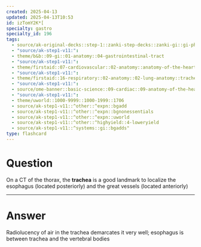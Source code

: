 ```yaml
---
created: 2025-04-13
updated: 2025-04-13T10:53
id: izTomY2K*[
specialty: gastro
specialty_id: 196
tags:
  - source/ak-original-decks::step-1::zanki-step-decks::zanki-gi::gi-physiology-+-embryo,-anatomy
  - "source/ak-step1-v11:": 
  - theme/b&b::09-gi::01-anatomy::04-gastrointestinal-tract
  - "source/ak-step1-v11:": 
  - theme/firstaid::07-cardiovascular::02-anatomy::anatomy-of-the-heart
  - "source/ak-step1-v11:": 
  - theme/firstaid::16-respiratory::02-anatomy::02-lung-anatomy::trachea
  - "source/ak-step1-v11:": 
  - source/ome-banner::basic-science::09-cardiac::09-anatomy-of-the-heart
  - "source/ak-step1-v11:": 
  - theme/uworld::1000-9999::1000-1999::1706
  - source/ak-step1-v11::^other::^expn::bgadd
  - source/ak-step1-v11::^other::^expn::bgnonessentials
  - source/ak-step1-v11::^other::^expn::uworld
  - source/ak-step1-v11::^other::^highyield::4-loweryield
  - source/ak-step1-v11::^systems::gi::bgadds"
type: flashcard
---
```


# Question
On a CT of the thorax, the **trachea** is a good landmark to localize the esophagus (located posteriorly) and the great vessels (located anteriorly)

---

# Answer
Radiolucency of air in the trachea demarcates it very well; esophagus is between trachea and the vertebral bodies